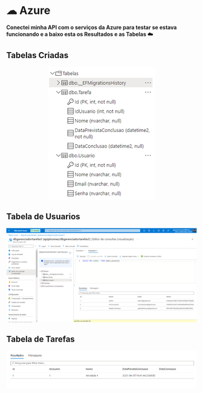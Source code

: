 # ☁ Azure
**Conectei minha  API com o serviços da Azure para testar se estava funcionando e  a baixo esta os Resultados e as Tabelas ☁️** 

## Tabelas Criadas
<p align="center">
  <img alt="home" src=https://github.com/GabrielHenriqueCA/TaskManager/blob/master/Azure/result-azure2.png>
</p>



##  Tabela de Usuarios

<p align="center">
  <img alt="home" src=https://github.com/GabrielHenriqueCA/TaskManager/blob/master/Azure/Result-Azure3.png>
</p>

## Tabela de Tarefas 

<p align="center">
  <img alt="home" src=https://github.com/GabrielHenriqueCA/TaskManager/blob/master/Azure/result-azure5.png
</p>
  
  
